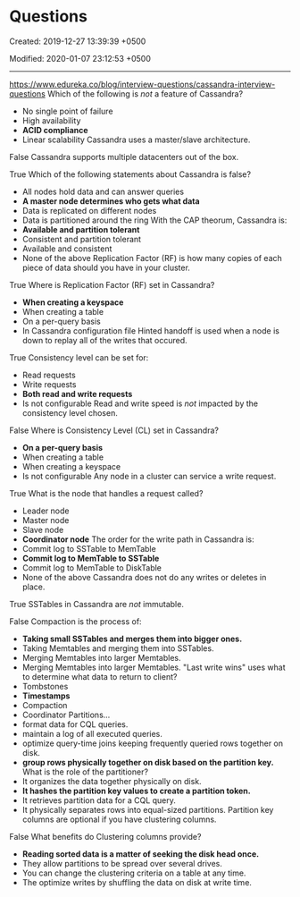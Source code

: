 # Questions

Created: 2019-12-27 13:39:39 +0500

Modified: 2020-01-07 23:12:53 +0500

---

<https://www.edureka.co/blog/interview-questions/cassandra-interview-questions>
Which of the following is *not* a feature of Cassandra?
-   No single point of failure
-   High availability
-   **ACID compliance**
-   Linear scalability
Cassandra uses a master/slave architecture.

False
Cassandra supports multiple datacenters out of the box.

True
Which of the following statements about Cassandra is false?
-   All nodes hold data and can answer queries
-   **A master node determines who gets what data**
-   Data is replicated on different nodes
-   Data is partitioned around the ring
With the CAP theorum, Cassandra is:
-   **Available and partition tolerant**
-   Consistent and partition tolerant
-   Available and consistent
-   None of the above
Replication Factor (RF) is how many copies of each piece of data should you have in your cluster.

True
Where is Replication Factor (RF) set in Cassandra?
-   **When creating a keyspace**
-   When creating a table
-   On a per-query basis
-   In Cassandra configuration file
Hinted handoff is used when a node is down to replay all of the writes that occured.

True
Consistency level can be set for:
-   Read requests
-   Write requests
-   **Both read and write requests**
-   Is not configurable
Read and write speed is *not* impacted by the consistency level chosen.

False
Where is Consistency Level (CL) set in Cassandra?
-   **On a per-query basis**
-   When creating a table
-   When creating a keyspace
-   Is not configurable
Any node in a cluster can service a write request.

True
What is the node that handles a request called?
-   Leader node
-   Master node
-   Slave node
-   **Coordinator node**
The order for the write path in Cassandra is:
-   Commit log to SSTable to MemTable
-   **Commit log to MemTable to SSTable**
-   Commit log to MemTable to DiskTable
-   None of the above
Cassandra does not do any writes or deletes in place.

True
SSTables in Cassandra are *not* immutable.

False
Compaction is the process of:
-   **Taking small SSTables and merges them into bigger ones.**
-   Taking Memtables and merging them into SSTables.
-   Merging Memtables into larger Memtables.
-   Merging Memtables into larger Memtables.
"Last write wins" uses what to determine what data to return to client?
-   Tombstones
-   **Timestamps**
-   Compaction
-   Coordinator
Partitions...
-   format data for CQL queries.
-   maintain a log of all executed queries.
-   optimize query-time joins keeping frequently queried rows together on disk.
-   **group rows physically together on disk based on the partition key.**
What is the role of the partitioner?
-   It organizes the data together physically on disk.
-   **It hashes the partition key values to create a partition token.**
-   It retrieves partition data for a CQL query.
-   It physically separates rows into equal-sized partitions.
Partition key columns are optional if you have clustering columns.

False
What benefits do Clustering columns provide?
-   **Reading sorted data is a matter of seeking the disk head once.**
-   They allow partitions to be spread over several drives.
-   You can change the clustering criteria on a table at any time.
-   The optimize writes by shuffling the data on disk at write time.
